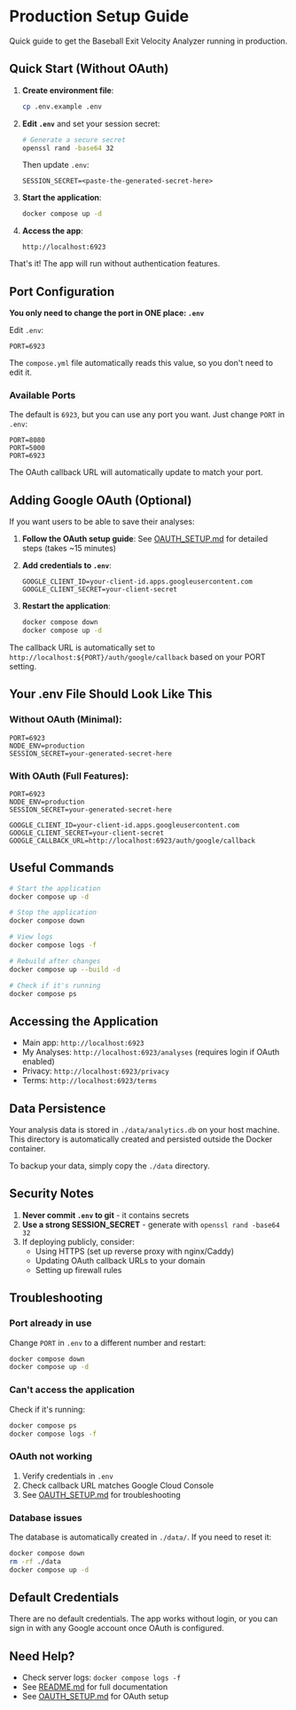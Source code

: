 # Production Setup Guide

Quick guide to get the Baseball Exit Velocity Analyzer running in production.

## Quick Start (Without OAuth)

1. **Create environment file**:
   ```bash
   cp .env.example .env
   ```

2. **Edit `.env`** and set your session secret:
   ```bash
   # Generate a secure secret
   openssl rand -base64 32
   ```

   Then update `.env`:
   ```
   SESSION_SECRET=<paste-the-generated-secret-here>
   ```

3. **Start the application**:
   ```bash
   docker compose up -d
   ```

4. **Access the app**:
   ```
   http://localhost:6923
   ```

That's it! The app will run without authentication features.

## Port Configuration

**You only need to change the port in ONE place: `.env`**

Edit `.env`:
```
PORT=6923
```

The `compose.yml` file automatically reads this value, so you don't need to edit it.

### Available Ports

The default is `6923`, but you can use any port you want. Just change `PORT` in `.env`:

```
PORT=8080
PORT=5000
PORT=6923
```

The OAuth callback URL will automatically update to match your port.

## Adding Google OAuth (Optional)

If you want users to be able to save their analyses:

1. **Follow the OAuth setup guide**: See [OAUTH_SETUP.md](./OAUTH_SETUP.md) for detailed steps (takes ~15 minutes)

2. **Add credentials to `.env`**:
   ```
   GOOGLE_CLIENT_ID=your-client-id.apps.googleusercontent.com
   GOOGLE_CLIENT_SECRET=your-client-secret
   ```

3. **Restart the application**:
   ```bash
   docker compose down
   docker compose up -d
   ```

The callback URL is automatically set to `http://localhost:${PORT}/auth/google/callback` based on your PORT setting.

## Your .env File Should Look Like This

### Without OAuth (Minimal):
```
PORT=6923
NODE_ENV=production
SESSION_SECRET=your-generated-secret-here
```

### With OAuth (Full Features):
```
PORT=6923
NODE_ENV=production
SESSION_SECRET=your-generated-secret-here

GOOGLE_CLIENT_ID=your-client-id.apps.googleusercontent.com
GOOGLE_CLIENT_SECRET=your-client-secret
GOOGLE_CALLBACK_URL=http://localhost:6923/auth/google/callback
```

## Useful Commands

```bash
# Start the application
docker compose up -d

# Stop the application
docker compose down

# View logs
docker compose logs -f

# Rebuild after changes
docker compose up --build -d

# Check if it's running
docker compose ps
```

## Accessing the Application

- Main app: `http://localhost:6923`
- My Analyses: `http://localhost:6923/analyses` (requires login if OAuth enabled)
- Privacy: `http://localhost:6923/privacy`
- Terms: `http://localhost:6923/terms`

## Data Persistence

Your analysis data is stored in `./data/analytics.db` on your host machine. This directory is automatically created and persisted outside the Docker container.

To backup your data, simply copy the `./data` directory.

## Security Notes

1. **Never commit `.env` to git** - it contains secrets
2. **Use a strong SESSION_SECRET** - generate with `openssl rand -base64 32`
3. If deploying publicly, consider:
   - Using HTTPS (set up reverse proxy with nginx/Caddy)
   - Updating OAuth callback URLs to your domain
   - Setting up firewall rules

## Troubleshooting

### Port already in use
Change `PORT` in `.env` to a different number and restart:
```bash
docker compose down
docker compose up -d
```

### Can't access the application
Check if it's running:
```bash
docker compose ps
docker compose logs -f
```

### OAuth not working
1. Verify credentials in `.env`
2. Check callback URL matches Google Cloud Console
3. See [OAUTH_SETUP.md](./OAUTH_SETUP.md) for troubleshooting

### Database issues
The database is automatically created in `./data/`. If you need to reset it:
```bash
docker compose down
rm -rf ./data
docker compose up -d
```

## Default Credentials

There are no default credentials. The app works without login, or you can sign in with any Google account once OAuth is configured.

## Need Help?

- Check server logs: `docker compose logs -f`
- See [README.md](./README.md) for full documentation
- See [OAUTH_SETUP.md](./OAUTH_SETUP.md) for OAuth setup
